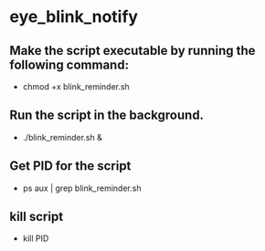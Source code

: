 # eye_blink_notify

## Make the script executable by running the following command:
- chmod +x blink_reminder.sh

## Run the script in the background.
- ./blink_reminder.sh &

## Get PID for the script
- ps aux | grep blink_reminder.sh

## kill script 
- kill PID
